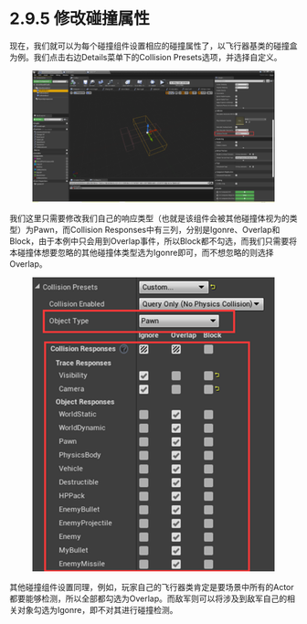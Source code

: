 # 2.9.5 修改碰撞属性

现在，我们就可以为每个碰撞组件设置相应的碰撞属性了，以飞行器基类的碰撞盒为例。我们点击右边Details菜单下的Collision Presets选项，并选择自定义。

<figure><img src="../../.gitbook/assets/image (342).png" alt=""><figcaption></figcaption></figure>

我们这里只需要修改我们自己的响应类型（也就是该组件会被其他碰撞体视为的类型）为Pawn，而Collision Responses中有三列，分别是Igonre、Overlap和Block，由于本例中只会用到Overlap事件，所以Block都不勾选，而我们只需要将本碰撞体想要忽略的其他碰撞体类型选为Igonre即可，而不想忽略的则选择Overlap。

<figure><img src="../../.gitbook/assets/image (335).png" alt=""><figcaption></figcaption></figure>

其他碰撞组件设置同理，例如，玩家自己的飞行器类肯定是要场景中所有的Actor都要能够检测，所以全部都勾选为Overlap。而敌军则可以将涉及到敌军自己的相关对象勾选为Igonre，即不对其进行碰撞检测。
